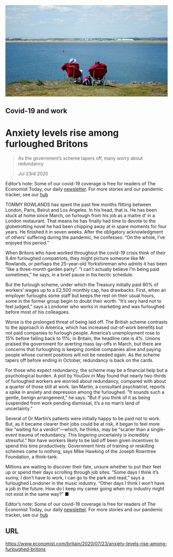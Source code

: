![](./images/20200725_BRP004_0.jpg)

## Covid-19 and work

# Anxiety levels rise among furloughed Britons

> As the government’s scheme tapers off, many worry about redundancy

> Jul 23rd 2020

Editor’s note: Some of our covid-19 coverage is free for readers of The Economist Today, our daily [newsletter](https://www.economist.com/https://my.economist.com/user#newsletter). For more stories and our pandemic tracker, see our [hub](https://www.economist.com//news/2020/03/11/the-economists-coverage-of-the-coronavirus)

TOMMY ROWLANDS has spent the past few months flitting between London, Paris, Beirut and Los Angeles. In his head, that is. He has been stuck at home since March, on furlough from his job as a maitre d’ in a London restaurant. That means he has finally had time to devote to the globetrotting novel he had been chipping away at in spare moments for four years. He finished it in seven weeks. After the obligatory acknowledgment of others’ suffering during the pandemic, he confesses: “On the whole, I’ve enjoyed this period.”

When Britons who have worked throughout the covid-19 crisis think of their 9.4m furloughed compatriots, they might picture someone like Mr Rowlands, or perhaps the 25-year-old Yorkshireman who admits it has been “like a three-month garden party”. “I can’t actually believe I’m being paid sometimes,” he says, in a brief pause in his hectic schedule.

But the furlough scheme, under which the Treasury initially paid 80% of workers’ wages up to a £2,500 monthly cap, has drawbacks. First, when an employer furloughs some staff but keeps the rest on their usual hours, some in the former group begin to doubt their worth. “It’s very hard not to feel judged,” says a Londoner who works in marketing and was furloughed before most of his colleagues.

Worse is the prolonged threat of being laid off. The British scheme contrasts to the approach in America, which has increased out-of-work benefits but not paid companies to furlough people. America’s unemployment rose to 15% before falling back to 11%; in Britain, the headline rate is 4%. Unions praised the government for averting mass lay-offs in March, but there are concerns that furloughing is keeping zombie companies alive and paying people whose current positions will not be needed again. As the scheme tapers off before ending in October, redundancy is back on the cards.

For those who expect redundancy, the scheme may be a financial help but a psychological burden. A poll by YouGov in May found that nearly two-thirds of furloughed workers are worried about redundancy, compared with about a quarter of those still at work. Ian Martin, a consultant psychiatrist, reports a spike in anxiety and depression among the furloughed. “It sounds such a gentle, benign arrangement,” he says. “But if you think of it as being suspended from work pending dismissal, it’s a no man’s land of uncertainty.”

Several of Dr Martin’s patients were initially happy to be paid not to work. But, as it became clearer their jobs could be at risk, it began to feel more like “waiting for a verdict”—which, he thinks, may be “scarier than a single-event trauma of redundancy. This lingering uncertainty is incredibly stressful.” Nor have workers likely to be laid off been given incentives to spend this time productively. Government hints of training or reskilling schemes came to nothing, says Mike Hawking of the Joseph Rowntree Foundation, a think-tank.

Millions are waiting to discover their fate, unsure whether to put their feet up or spend their days scrolling through job sites. “Some days I think it’s sunny, I don’t have to work, I can go to the park and read,” says a furloughed Londoner in the music industry. “Other days I think I won’t have a job in the future. How do I keep my career going when my industry might not exist in the same way?” ■

Editor’s note: Some of our covid-19 coverage is free for readers of The Economist Today, our daily [newsletter](https://www.economist.com/https://my.economist.com/user#newsletter). For more stories and our pandemic tracker, see our [hub](https://www.economist.com//news/2020/03/11/the-economists-coverage-of-the-coronavirus)

## URL

https://www.economist.com/britain/2020/07/23/anxiety-levels-rise-among-furloughed-britons
